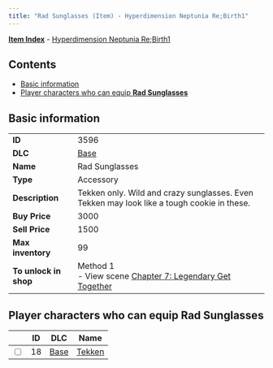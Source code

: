 ```yaml
---
title: "Rad Sunglasses (Item) - Hyperdimension Neptunia Re;Birth1"
---
```


[**Item Index**](/neptunia/rb1/item/index.html) - [Hyperdimension Neptunia Re;Birth1](/neptunia/rb1)

## Contents

- [Basic information](#basic-information)
- [Player characters who can equip **Rad Sunglasses**](#player-characters-who-can-equip-rad-sunglasses)

## Basic information

|   |   |
| -- | -- |
| **ID** | 3596 |
| **DLC** | [Base](/neptunia/rb1/dlc/1-base.html) |
| **Name** | Rad Sunglasses |
| **Type** | Accessory |
| **Description** | Tekken only. Wild and crazy sunglasses. Even Tekken may look like a tough cookie in these. |
| **Buy Price** | 3000 |
| **Sell Price** | 1500 |
| **Max inventory** | 99 |
| **To unlock in shop** | Method 1<br />- View scene [Chapter 7: Legendary Get Together](/neptunia/rb1/scene/1-726-chapter-7-legendary-get-together.html) |

## Player characters who can equip **Rad Sunglasses**

|    | ID | DLC | Name |
| -- | -- | --- | ---- |
| <input type="checkbox" id="rb1-player-1-18" class="trackbox" /> | 18 | [Base](/neptunia/rb1/dlc/1-base.html) | [Tekken](/neptunia/rb1/player/1-18-tekken.html) |